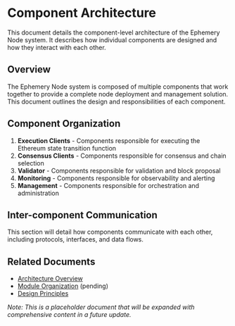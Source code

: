 # Component Architecture

This document details the component-level architecture of the Ephemery Node system. It describes how individual components are designed and how they interact with each other.

## Overview

The Ephemery Node system is composed of multiple components that work together to provide a complete node deployment and management solution. This document outlines the design and responsibilities of each component.

## Component Organization

1. **Execution Clients** - Components responsible for executing the Ethereum state transition function
2. **Consensus Clients** - Components responsible for consensus and chain selection
3. **Validator** - Components responsible for validation and block proposal
4. **Monitoring** - Components responsible for observability and alerting
5. **Management** - Components responsible for orchestration and administration

## Inter-component Communication

This section will detail how components communicate with each other, including protocols, interfaces, and data flows.

## Related Documents

- [Architecture Overview](./ARCHITECTURE.md)
- [Module Organization](./MODULE_ORGANIZATION.md) (pending)
- [Design Principles](../DESIGN/DESIGN_PRINCIPLES.md)

*Note: This is a placeholder document that will be expanded with comprehensive content in a future update.* 